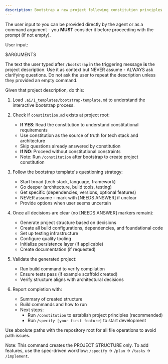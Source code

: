 ```yaml
---
description: Bootstrap a new project following constitution principles
---
```


The user input to you can be provided directly by the agent or as a command argument - you **MUST** consider it before proceeding with the prompt (if not empty).

User input:

$ARGUMENTS

The text the user typed after `/bootstrap` in the triggering message **is** the project description. Use it as context but NEVER assume - ALWAYS ask clarifying questions. Do not ask the user to repeat the description unless they provided an empty command.

Given that project description, do this:

1. Load `.ai/1_templates/bootstrap-template.md` to understand the interactive bootstrap process.

2. Check if `constitution.md` exists at project root:
   - **If YES**: Read the constitution to understand constitutional requirements
   - Use constitution as the source of truth for tech stack and architecture
   - Skip questions already answered by constitution
   - **If NO**: Proceed without constitutional constraints
   - Note: Run `/constitution` after bootstrap to create project constitution

3. Follow the bootstrap template's questioning strategy:
   - Start broad (tech stack, language, framework)
   - Go deeper (architecture, build tools, testing)
   - Get specific (dependencies, versions, optional features)
   - NEVER assume - mark with [NEEDS ANSWER] if unclear
   - Provide options when user seems uncertain

4. Once all decisions are clear (no [NEEDS ANSWER] markers remain):
   - Generate project structure based on decisions
   - Create all build configurations, dependencies, and foundational code
   - Set up testing infrastructure
   - Configure quality tooling
   - Initialize persistence layer (if applicable)
   - Create documentation (if requested)

5. Validate the generated project:
   - Run build command to verify compilation
   - Ensure tests pass (if example scaffold created)
   - Verify structure aligns with architectural decisions

6. Report completion with:
   - Summary of created structure
   - Build commands and how to run
   - Next steps:
     * Run `/constitution` to establish project principles (recommended)
     * Run `/specify [your first feature]` to start development

Use absolute paths with the repository root for all file operations to avoid path issues.

Note: This command creates the PROJECT STRUCTURE only. To add features, use the spec-driven workflow: `/specify` → `/plan` → `/tasks` → `/implement`.
